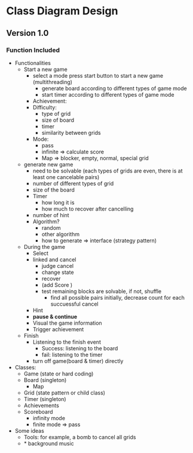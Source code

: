 # Class Diagram Design

## Version 1.0

### Function Included

* Functionalities 
  * Start a new game
    * select a mode press start button to start a new game (multithreading)
      * generate board according to different types of game mode
      * start timer according to different types of game mode
    * Achievement:
    * Difficulty:
      * type of grid
      * size of board
      * timer
      * similarity between grids
    * Mode:
      * pass
      * infinite => calculate score
      * Map => blocker, empty, normal, special grid
  * generate new game
    * need to be solvable (each types of grids are even, there is at least one cancelable pairs)
    * number of different types of grid
    * size of the board
    * Timer 
      * how long it is
      * how much to recover after cancelling
    * number of hint
    * Algorithm?
      * random
      * other algorithm
      * how to generate => interface (strategy pattern)
  * During the game
    * Select
    * linked and cancel
      * judge cancel
      * change state
      * recover
      * (add Score )
      * test remaining blocks are solvable, if not, shuffle
        * find all possible pairs initially, decrease count for each succuessful cancel
    * Hint
    * **pause & continue**
    * Visual the game information
    * Trigger achievement
  * Finish
    * Listening to the finish event
      * Success: listening to the board
      * fail: listening to the timer
    * turn off game(board & timer) directly
* Classes:
  - Game (state or hard coding)
  - Board (singleton)
    - Map
  - Grid (state pattern or child class)
  - Timer (singleton)
  - Achievements
  - Scoreboard 
    - infinity mode
    - finite mode => pass
* Some ideas
  * Tools: for example, a bomb to cancel all grids
  * \* background music



